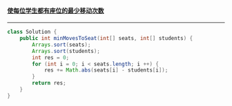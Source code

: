 #### <a href="https://leetcode.cn/problems/minimum-number-of-moves-to-seat-everyone/">使每位学生都有座位的最少移动次数</a>

-------------

```java
class Solution {
    public int minMovesToSeat(int[] seats, int[] students) {
        Arrays.sort(seats);
        Arrays.sort(students);
        int res = 0;
        for (int i = 0; i < seats.length; i ++) {
            res += Math.abs(seats[i] - students[i]);
        }
        return res;
    }
}
```

